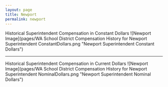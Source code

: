 ```yaml
---
layout: page
title: Newport
permalink: newport
---
```



Historical Superintendent Compensation in Constant Dollars
![Newport Image](pages/WA School District Compensation History for Newport Superintendent ConstantDollars.png "Newport Superintendent Constant Dollars")

___

Historical Superintendent Compensation in Current Dollars
![Newport Image](pages/WA School District Compensation History for Newport Superintendent NominalDollars.png "Newport Superintendent Nominal Dollars")